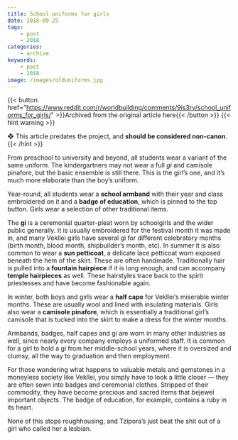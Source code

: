 ```yaml
---
title: School uniforms for girls
date: 2018-09-25
tags:
    - post
    - 2018
categories:
    - archive
keywords:
    - post
    - 2018
image: /images/olduniforms.jpg
---
```

{{< button href="https://www.reddit.com/r/worldbuilding/comments/9is3rv/school_uniforms_for_girls/" >}}Archived from the original article here{{< /button >}}
{{< hint warning >}}

❖ This article predates the project, and **should be considered non-canon**.
{{< /hint >}}

From preschool to university and beyond, all students wear a variant of the same uniform. The kindergartners may not wear a full *gi* and camisole pinafore, but the basic ensemble is still there. This is the girl’s one, and it’s much more elaborate than the boy’s uniform.

Year-round, all students wear a **school armband** with their year and class embroidered on it and a **badge of education**, which is pinned to the top button. Girls wear a selection of other traditional items.

The **gi** is a ceremonial quarter-pleat worn by schoolgirls and the wider public generally. It is usually embroidered for the festival month it was made in, and many Vekllei girls have several gi for different celebratory months (birth month, blood month, shipbuilder’s month, etc). In summer it is also common to wear a **sun petticoat**, a delicate lace petticoat worn exposed beneath the hem of the skirt. These are often handmade. Traditionally hair is pulled into a **fountain hairpiece** if it is long enough, and can accompany **temple hairpieces** as well. These hairstyles trace back to the spirit priestesses and have become fashionable again.

In winter, both boys and girls wear a **half cape** for Vekllei’s miserable winter months. These are usually wool and lined with insulating materials. Girls also wear a **camisole pinafore**, which is essentially a traditional girl’s camisole that is tucked into the skirt to make a dress for the winter months.

Armbands, badges, half capes and gi are worn in many other industries as well, since nearly every company employs a uniformed staff. It is common for a girl to hold a gi from her middle-school years, where it is oversized and clumsy, all the way to graduation and then employment.

For those wondering what happens to valuable metals and gemstones in a moneyless society like Vekllei, you simply have to look a little closer  —  they are often sewn into badges and ceremonial clothes. Stripped of their commodity, they have become precious and sacred items that bejewel important objects. The badge of education, for example, contains a ruby in its heart.

None of this stops roughhousing, and Tzipora’s just beat the shit out of a girl who called her a lesbian.
